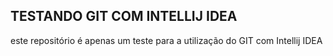 ##  TESTANDO GIT COM INTELLIJ IDEA

este repositório é apenas um teste para a utilização do GIT 
com Intellij IDEA